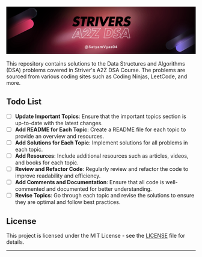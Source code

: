 ![Banner](./banner.png)

This repository contains solutions to the Data Structures and Algorithms (DSA) problems covered in Striver's A2Z DSA Course. The problems are sourced from various coding sites such as Coding Ninjas, LeetCode, and more.

## Todo List

-   [ ] **Update Important Topics**: Ensure that the important topics section is up-to-date with the latest changes.
-   [ ] **Add README for Each Topic**: Create a README file for each topic to provide an overview and resources.
-   [ ] **Add Solutions for Each Topic**: Implement solutions for all problems in each topic.
-   [ ] **Add Resources**: Include additional resources such as articles, videos, and books for each topic.
-   [ ] **Review and Refactor Code**: Regularly review and refactor the code to improve readability and efficiency.
-   [ ] **Add Comments and Documentation**: Ensure that all code is well-commented and documented for better understanding.
-   [ ] **Revise Topics**: Go through each topic and revise the solutions to ensure they are optimal and follow best practices.

## License

This project is licensed under the MIT License - see the [LICENSE](LICENSE) file for details.

---
